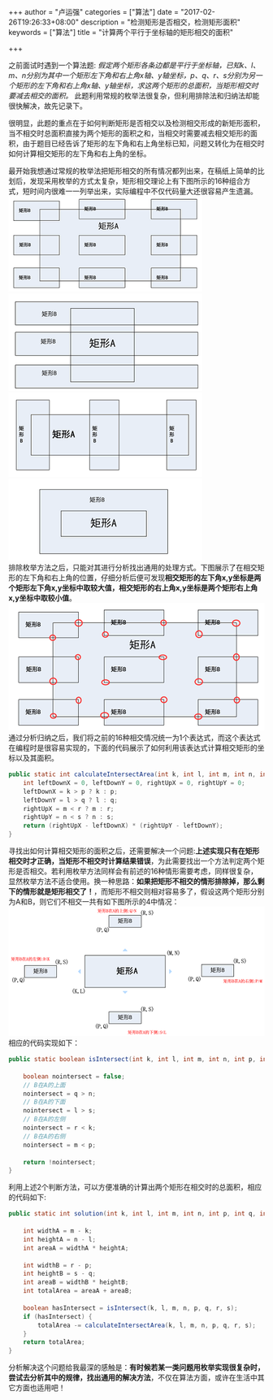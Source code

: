 +++
author = "卢运强"
categories = ["算法"]
date = "2017-02-26T19:26:33+08:00"
description = "检测矩形是否相交，检测矩形面积"
keywords = ["算法"]
title = "计算两个平行于坐标轴的矩形相交的面积"

+++

之前面试时遇到一个算法题: *假定两个矩形各条边都是平行于坐标轴，已知k、l、m、n分别为其中一个矩形左下角和右上角x轴、y轴坐标，p、q、r、s分别为另一个矩形的左下角和右上角x轴、y轴坐标，求这两个矩形的总面积，当矩形相交时要减去相交的面积。* 此题利用常规的枚举法很复杂，但利用排除法和归纳法却能很快解决，故先记录下。

<!--more-->

很明显，此题的重点在于如何判断矩形是否相交以及检测相交形成的新矩形面积，当不相交时总面积直接为两个矩形的面积之和，当相交时需要减去相交矩形的面积，由于题目已经告诉了矩形的左下角和右上角坐标已知，问题又转化为在相交时如何计算相交矩形的左下角和右上角的坐标。

最开始我想通过常规的枚举法把矩形相交的所有情况都列出来，在稿纸上简单的比划后，发现采用枚举的方式太复杂，矩形相交理论上有下图所示的16种组合方式，短时间内很难一一列举出来，实际编程中不仅代码量大还很容易产生遗漏。  
![矩形相交1](/blog_img/calculate-total-area-of-two-rectangles/intersect1.png)
![矩形相交2](/blog_img/calculate-total-area-of-two-rectangles/intersect2.png)  
![矩形相交3](/blog_img/calculate-total-area-of-two-rectangles/intersect3.png)
![矩形相交4](/blog_img/calculate-total-area-of-two-rectangles/intersect4.png)  
排除枚举方法之后，只能对其进行分析找出通用的处理方式。下图展示了在相交矩形的左下角和右上角的位置，仔细分析后便可发现**相交矩形的左下角x,y坐标是两个矩形左下角x,y坐标中取较大值，相交矩形的右上角x,y坐标是两个矩形右上角x,y坐标中取较小值**。   
![矩形相交坐标计算](/blog_img/calculate-total-area-of-two-rectangles/position_calculate.png)  
通过分析归纳之后，我们将之前的16种相交情况统一为1个表达式，而这个表达式在编程时是很容易实现的，下面的代码展示了如何利用该表达式计算相交矩形的坐标以及其面积。

```java
public static int calculateIntersectArea(int k, int l, int m, int n, int p,int q, int r, int s) {
	int leftDownX = 0, leftDownY = 0, rightUpX = 0, rightUpY = 0;
	leftDownX = k > p ? k : p;
	leftDownY = l > q ? l : q;
	rightUpX = m < r ? m : r;
	rightUpY = n < s ? n : s;
	return (rightUpX - leftDownX) * (rightUpY - leftDownY);
}
```
寻找出如何计算相交矩形的面积之后，还需要解决一个问题:**上述实现只有在矩形相交时才正确，当矩形不相交时计算结果错误**，为此需要找出一个方法判定两个矩形是否相交。若利用枚举方法同样会有前述的16种情形需要考虑，同样很复杂，显然枚举方法不适合使用。换一种思路：**如果把矩形不相交的情形排除掉，那么剩下的情形就是矩形相交了！**，而矩形不相交则相对容易多了，假设这两个矩形分别为A和B，则它们不相交一共有如下图所示的4中情况：  
![矩形不相交坐标计算](/blog_img/calculate-total-area-of-two-rectangles/no_interact_position_compare.png)  
相应的代码实现如下：

```java
public static boolean isIntersect(int k, int l, int m, int n, int p, int q, int r, int s) {
	
	boolean nointersect = false;
	// B在A的上面
	nointersect = q > n;
	// B在A的下面
	nointersect = l > s;
	// B在A的左侧
	nointersect = r < k;
	// B在A的右侧
	nointersect = m < p;

	return !nointersect;
}
```
利用上述2个判断方法，可以方便准确的计算出两个矩形在相交时的总面积，相应的代码如下:

```java
public static int solution(int k, int l, int m, int n, int p, int q, int r, int s) {

	int widthA = m - k;
	int heightA = n - l;
	int areaA = widthA * heightA;

	int widthB = r - p;
	int heightB = s - q;
	int areaB = widthB * heightB;
	int totalArea = areaA + areaB;

	boolean hasIntersect = isIntersect(k, l, m, n, p, q, r, s);
	if (hasIntersect) {
		totalArea -= calculateIntersectArea(k, l, m, n, p, q, r, s);
	}
	return totalArea;
}
```
分析解决这个问题给我最深的感触是：**有时候若某一类问题用枚举实现很复杂时，尝试去分析其中的规律，找出通用的解决方法**，不仅在算法方面，或许在生活中其它方面也适用吧！